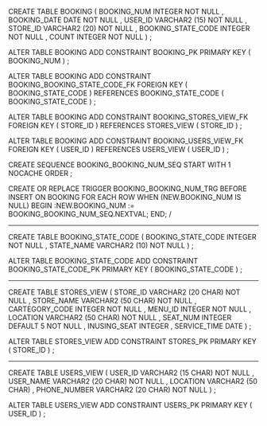 CREATE TABLE BOOKING 
    ( 
     BOOKING_NUM        INTEGER  NOT NULL , 
     BOOKING_DATE       DATE  NOT NULL , 
     USER_ID            VARCHAR2 (15)  NOT NULL , 
     STORE_ID           VARCHAR2 (20)  NOT NULL , 
     BOOKING_STATE_CODE INTEGER  NOT NULL , 
     COUNT              INTEGER  NOT NULL 
    ) 
;

ALTER TABLE BOOKING 
    ADD CONSTRAINT BOOKING_PK PRIMARY KEY ( BOOKING_NUM ) ;

ALTER TABLE BOOKING 
    ADD CONSTRAINT BOOKING_BOOKING_STATE_CODE_FK FOREIGN KEY 
    ( 
     BOOKING_STATE_CODE
    ) 
    REFERENCES BOOKING_STATE_CODE 
    ( 
     BOOKING_STATE_CODE
    ) 
;

ALTER TABLE BOOKING 
    ADD CONSTRAINT BOOKING_STORES_VIEW_FK FOREIGN KEY 
    ( 
     STORE_ID
    ) 
    REFERENCES STORES_VIEW 
    ( 
     STORE_ID
    ) 
;

ALTER TABLE BOOKING 
    ADD CONSTRAINT BOOKING_USERS_VIEW_FK FOREIGN KEY 
    ( 
     USER_ID
    ) 
    REFERENCES USERS_VIEW 
    ( 
     USER_ID
    ) 
;

CREATE SEQUENCE BOOKING_BOOKING_NUM_SEQ 
START WITH 1 
    NOCACHE 
    ORDER ;

CREATE OR REPLACE TRIGGER BOOKING_BOOKING_NUM_TRG 
BEFORE INSERT ON BOOKING 
FOR EACH ROW 
WHEN (NEW.BOOKING_NUM IS NULL) 
BEGIN 
    :NEW.BOOKING_NUM := BOOKING_BOOKING_NUM_SEQ.NEXTVAL; 
END;
/


---------------------------------------------------------------------

CREATE TABLE BOOKING_STATE_CODE 
    ( 
     BOOKING_STATE_CODE INTEGER  NOT NULL , 
     STATE_NAME         VARCHAR2 (10)  NOT NULL 
    ) 
;

ALTER TABLE BOOKING_STATE_CODE 
    ADD CONSTRAINT BOOKING_STATE_CODE_PK PRIMARY KEY ( BOOKING_STATE_CODE ) ;

------------------------------------------------------------------------------

CREATE TABLE STORES_VIEW 
    ( 
     STORE_ID       VARCHAR2 (20 CHAR)  NOT NULL , 
     STORE_NAME     VARCHAR2 (50 CHAR)  NOT NULL , 
     CARTEGORY_CODE INTEGER  NOT NULL , 
     MENU_ID        INTEGER  NOT NULL , 
     LOCATION       VARCHAR2 (50 CHAR)  NOT NULL , 
     SEAT_NUM       INTEGER DEFAULT 5  NOT NULL , 
     INUSING_SEAT   INTEGER , 
     SERVICE_TIME   DATE 
    ) 
;

ALTER TABLE STORES_VIEW 
    ADD CONSTRAINT STORES_PK PRIMARY KEY ( STORE_ID ) ;


----------------------------------------------------------------------------------

CREATE TABLE USERS_VIEW 
    ( 
     USER_ID      VARCHAR2 (15 CHAR)  NOT NULL , 
     USER_NAME    VARCHAR2 (20 CHAR)  NOT NULL , 
     LOCATION     VARCHAR2 (50 CHAR) , 
     PHONE_NUMBER VARCHAR2 (20 CHAR)  NOT NULL 
    ) 
;

ALTER TABLE USERS_VIEW 
    ADD CONSTRAINT USERS_PK PRIMARY KEY ( USER_ID ) ;



